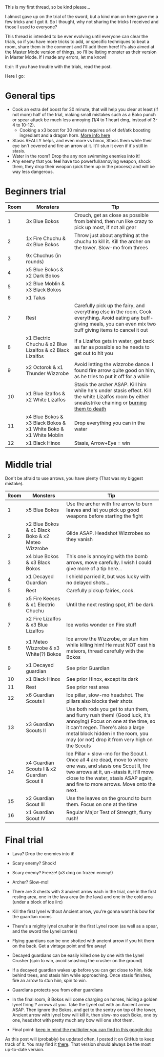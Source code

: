 This is my first thread, so be kind please...

I almost gave up on the trial of the sword, but a kind man on here gave me a few tricks and I got it. So I thought, why not sharing the tricks I received and those I used to everyone?

This thread is intended to be ever evolving until everyone can clear the trials, so if you have more tricks to add, or specific techniques to beat a room, share them in the comment and I'll add them here!
It's also aimed at the Master Mode version of things, so I'll be listing monster as their version in Master Mode.
If I made any errors, let me know!

tl;dr: If you have trouble with the trials, read the post.

Here I go:

# General tips

* Cook an extra def boost for 30 minute, that will help you clear at least (if not more) half of the trial, making small mistakes such as a Boko punch or spear attack be much less annoying (1/4 to 1 heart dmg, instead of 3-4 to 10-12). 
	* Cooking a x3 boost for 30 minute requires x4 of def/atk boosting ingrediant and a dragon horn. [More info here](https://www.reddit.com/r/zelda/comments/64xxw2/botw_guide_ultimate_cooking_all_boost_recipes/)
* Stasis REALLY helps, and even more vs hinox, Stasis them while their eye isn't covered and fire an arrow at it. It'll stun it even if it's still in stasis.
* Water in the room? Drop the any non swimming enemies into it!
* Any enemy that you feel have too powerful/annoying weapon, shock them, they drop their weapon (pick them up in the process) and will be way less dangerous.

# Beginners trial

|Room|Monsters|Tip|   
|----|--------|---|
|1|3x Blue Bokos|Crouch, get as close as possible from behind, then run like crazy to pick up most, if not all gear|
|2|1x Fire Chuchu & 4x Blue Bokos|Throw just about anything at the chuchu to kill it. Kill the archer on the tower. Slow-mo from threes|
|3|9x Chuchus (in rounds)||
|4|x5 Blue Bokos & x2 Dark Bokos||
|5|x2 Blue Moblin & x3 Black Bokos||
|6|x1 Talus||
|7|Rest|Carefully pick up the fairy, and everything else in the room. Cook everything. Avoid eating any buff-giving meals, you can even mix two buff giving items to cancel it out|
|8|x1 Electric Chuchu & x2 Blue Lizalfos & x2 Black Lizalfos|If a Lizalfos gets in water, get back as far as possible so he needs to get out to hit you|
|9|x2 Octorok & x1 Thunder Wizzrobe|Avoid letting the wizzrobe dance. I found fire arrow quite good on him, as he tries to put it off for a while|
|10|x1 Blue lizalfos & x2 White Lizalfos|Stasis the archer ASAP. Kill him while he's under stasis effect. Kill the white Lizalfos room by either sneakstrike chaining or [burning them to death](https://www.youtube.com/watch?v=N-F4ZlpeKBY)|
|11|x4 Blue Bokos & x3 Black Bokos & x1 White Boko & x1 White Moblin|Drop everything you can in the water|
|12|x1 Black Hinox|Stasis, Arrow+Eye = win|

# Middle trial

Don't be afraid to use arrows, you have plenty (That was my biggest mistake). 

|Room|Monsters|Tip|   
|----|--------|---|
|1|x5 Blue Bokos|Use the archer with fire arrow to burn leaves and let you pick up good weapons before starting the fight|
|2|x2 Blue Bokos & x1 Black Boko & x2 Meteo Wizzrobe|Glide ASAP. Headshot Wizzrobes so they vanish|
|3|x4 blue Bokos & x3 Black Bokos|This one is annoying with the bomb arrows, move carefully. I wish I could give more of a tip here...|
|4|x1 Decayed Guardian|I shield parried it, but was lucky with no delayed shots...|
|5|Rest|Carefully pickup fairies, cook.|
|6|x5 Fire Keeses & x1 Electric Chuchu|Until the next resting spot, it'll be dark.|
|7|x2 Fire Lizalfos & x3 Blue Lizalfos|Ice works wonder on Fire stuff|
|8|x1 Meteo Wizzrobe & x3 White(?) Bokos|Ice arrow the Wizzrobe, or stun him while killing him! He must NOT cast his meteors, thread carefully with the Bokos|
|9|x1 Decayed guardian|See prior Guardian|
|10|x1 Black Hinox|See prior Hinox, except its dark|
|11|Rest|See prior rest area|
|12|x6 Guardian Scouts I|Ice pillar, slow-mo headshot. The pillars also blocks their shots|
|13|x3 Guardian Scouts II|Use both rods you get to stun them, and flurry rush them! (Good luck, it's annoying) Focus on one at the time, so it can't regen. There's also a large metal block hidden in the room, you may (or not) drop it from very high on the Scouts|
|14|x4 Guardian Scouts I & x2 Guardian Scout II|Ice Pillar + slow-mo for the Scout I. Once all 4 are dead, move to where one was, and stasis one Scout II, fire two arrows at it, un-stasis it, it'll move close to the water, stasis ASAP again, and fire to more arrows. Move onto the next.|
|15|x2 Guardian Scout III|Use the leaves on the ground to burn them. Focus on one at the time|
|16|x1 Guardian Scout IV|Regular Major Test of Strength, flurry rush!|

# Final trial

* Lava? Drop the enemies into it!
* Scary enemy? Shock!
* Scary enemy? Freeze! (x3 dmg on frozen enemy!)
* Archer? Slow-mo!
* There are 3 chests with 3 ancient arrow each in the trial, one in the first resting area, one in the lava area (in the lava) and one in the cold area (under a block of ice iirc)
* Kill the first lynel without Ancient arrow, you're gonna want his bow for the guardian rooms
* There's a mighty lynel crusher in the first Lynel room (as well as a spear, and the sword the Lynel carries)
* Flying guardians can be one shotted with ancient arrow if you hit them on the back. Get a vintage point and fire away!
* Decayed guardians can be easily killed one by one with the Lynel Crusher (spin to win, avoid smashing the crusher on the ground)
* If a decayed guardian wakes up before you can get close to him, hide behind trees, and stasis him while approaching. Once stasis finishes, fire an arrow to stun him, spin to win.
* Guardians protects you from other guardians
* In the final room, 8 Bokos will come charging on horses, hiding a golden lynel firing ? arrows at you. Take the Lynel out with an Ancient arrow ASAP. Then ignore the Bokos, and get to the sentry on top of the tower, Ancient arrow with lynel bow will kill it, then slow-mo each Boko, one by one, headshot with pretty much any bow will one shot them.


* Final point: [keep in mind the multiplier you can find in this google doc](https://docs.google.com/document/d/1QiaqiORIK0BVTRjO-PtHKyAL5nTT8QushYDIWozNwoo/edit)

As this post will (probably) be updated often, I posted it on GitHub to keep track of it. You may find it [there](https://github.com/yonguelink/random/blob/master/tots.md). That version should always be the most up-to-date version.
